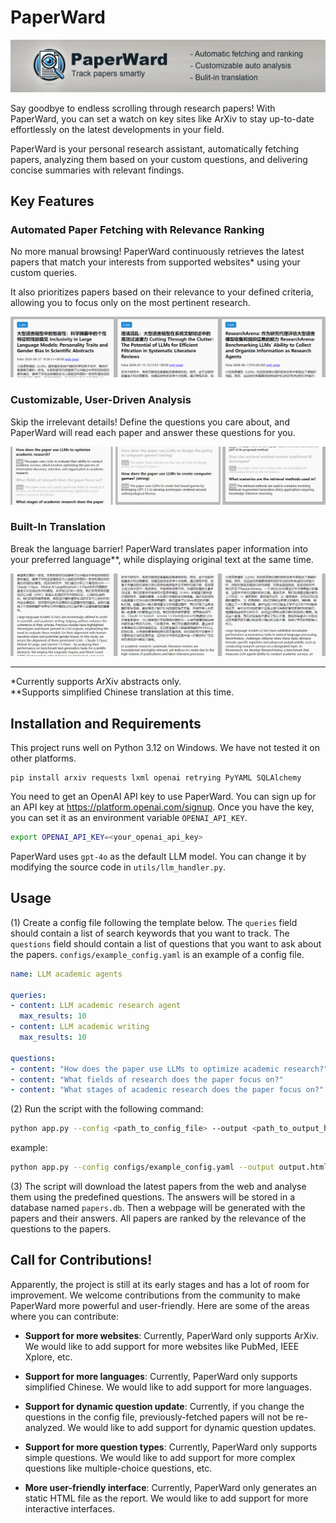# PaperWard

![logo](docs/logo.png "logo")

Say goodbye to endless scrolling through research papers! With PaperWard, you can set a watch on key sites like ArXiv to stay up-to-date effortlessly on the latest developments in your field. 

PaperWard is your personal research assistant, automatically fetching papers, analyzing them based on your custom questions, and delivering concise summaries with relevant findings.


## Key Features

### Automated Paper Fetching with Relevance Ranking

No more manual browsing! PaperWard continuously retrieves the latest papers that match your interests from supported websites* using your custom queries. 

It also prioritizes papers based on their relevance to your defined criteria, allowing you to focus only on the most pertinent research.

![Automated Paper Fetching](docs/Screenshot_1.png "Automated Paper Fetching")


### Customizable, User-Driven Analysis

Skip the irrelevant details! Define the questions you care about, and PaperWard will read each paper and answer these questions for you.

![User-Driven Analysis](docs/Screenshot_2.png "User-Driven Analysis")

### Built-In Translation

Break the language barrier! PaperWard translates paper information into your preferred language**, while displaying original text at the same time.

![Translation](docs/Screenshot_3.png "Translation")

---

*Currently supports ArXiv abstracts only.  
**Supports simplified Chinese translation at this time.

## Installation and Requirements
This project runs well on Python 3.12 on Windows. We have not tested it on other platforms.
```
pip install arxiv requests lxml openai retrying PyYAML SQLAlchemy
```

You need to get an OpenAI API key to use PaperWard. You can sign up for an API key at https://platform.openai.com/signup. Once you have the key, you can set it as an environment variable `OPENAI_API_KEY`.

```bash
export OPENAI_API_KEY=<your_openai_api_key>
```

PaperWard uses `gpt-4o` as the default LLM model. You can change it by modifying the source code in `utils/llm_handler.py`.



## Usage

(1) Create a config file following the template below. The `queries` field should contain a list of search keywords that you want to track. The `questions` field should contain a list of questions that you want to ask about the papers. `configs/example_config.yaml` is an example of a config file.

```yaml
name: LLM academic agents

queries:
- content: LLM academic research agent
  max_results: 10
- content: LLM academic writing
  max_results: 10

questions:
- content: "How does the paper use LLMs to optimize academic research?"
- content: "What fields of research does the paper focus on?"
- content: "What stages of academic research does the paper focus on?"
```

(2) Run the script with the following command:

```bash
python app.py --config <path_to_config_file> --output <path_to_output_html> [--rpm <requests_per_minute>]
```

example:

```bash
python app.py --config configs/example_config.yaml --output output.html
```

(3) The script will download the latest papers from the web and analyse them using the predefined questions. The answers will be stored in a database named `papers.db`. Then a webpage will be generated with the papers and their answers. All papers are ranked by the relevance of the questions to the papers.


## Call for Contributions!

Apparently, the project is still at its early stages and has a lot of room for improvement. We welcome contributions from the community to make PaperWard more powerful and user-friendly. Here are some of the areas where you can contribute:

- **Support for more websites**: Currently, PaperWard only supports ArXiv. We would like to add support for more websites like PubMed, IEEE Xplore, etc.

- **Support for more languages**: Currently, PaperWard only supports simplified Chinese. We would like to add support for more languages.

- **Support for dynamic question update**: Currently, if you change the questions in the config file, previously-fetched papers will not be re-analyzed. We would like to add support for dynamic question updates.

- **Support for more question types**: Currently, PaperWard only supports simple questions. We would like to add support for more complex questions like multiple-choice questions, etc.

- **More user-friendly interface**: Currently, PaperWard only generates an static HTML file as the report. We would like to add support for more interactive interfaces.